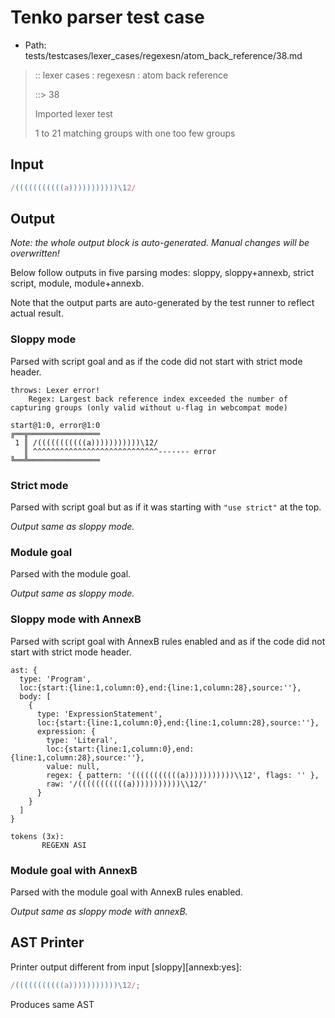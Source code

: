 # Tenko parser test case

- Path: tests/testcases/lexer_cases/regexesn/atom_back_reference/38.md

> :: lexer cases : regexesn : atom back reference
>
> ::> 38
>
> Imported lexer test
>
> 1 to 21 matching groups with one too few groups

## Input

`````js
/(((((((((((a)))))))))))\12/
`````

## Output

_Note: the whole output block is auto-generated. Manual changes will be overwritten!_

Below follow outputs in five parsing modes: sloppy, sloppy+annexb, strict script, module, module+annexb.

Note that the output parts are auto-generated by the test runner to reflect actual result.

### Sloppy mode

Parsed with script goal and as if the code did not start with strict mode header.

`````
throws: Lexer error!
    Regex: Largest back reference index exceeded the number of capturing groups (only valid without u-flag in webcompat mode)

start@1:0, error@1:0
╔══╦════════════════
 1 ║ /(((((((((((a)))))))))))\12/
   ║ ^^^^^^^^^^^^^^^^^^^^^^^^^^^^------- error
╚══╩════════════════

`````

### Strict mode

Parsed with script goal but as if it was starting with `"use strict"` at the top.

_Output same as sloppy mode._

### Module goal

Parsed with the module goal.

_Output same as sloppy mode._

### Sloppy mode with AnnexB

Parsed with script goal with AnnexB rules enabled and as if the code did not start with strict mode header.

`````
ast: {
  type: 'Program',
  loc:{start:{line:1,column:0},end:{line:1,column:28},source:''},
  body: [
    {
      type: 'ExpressionStatement',
      loc:{start:{line:1,column:0},end:{line:1,column:28},source:''},
      expression: {
        type: 'Literal',
        loc:{start:{line:1,column:0},end:{line:1,column:28},source:''},
        value: null,
        regex: { pattern: '(((((((((((a)))))))))))\\12', flags: '' },
        raw: '/(((((((((((a)))))))))))\\12/'
      }
    }
  ]
}

tokens (3x):
       REGEXN ASI
`````

### Module goal with AnnexB

Parsed with the module goal with AnnexB rules enabled.

_Output same as sloppy mode with annexB._

## AST Printer

Printer output different from input [sloppy][annexb:yes]:

````js
/(((((((((((a)))))))))))\12/;
````

Produces same AST
